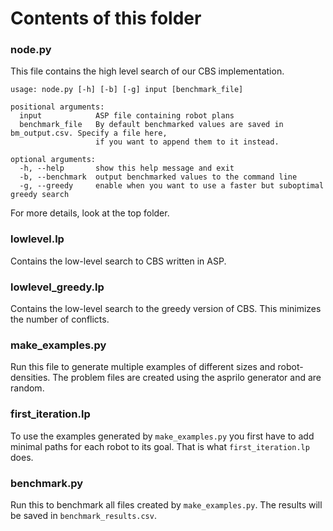 # Contents of this folder

### node.py
This file contains the high level search of our CBS implementation.
```
usage: node.py [-h] [-b] [-g] input [benchmark_file]

positional arguments:
  input            ASP file containing robot plans
  benchmark_file   By default benchmarked values are saved in bm_output.csv. Specify a file here,
                   if you want to append them to it instead.

optional arguments:
  -h, --help       show this help message and exit
  -b, --benchmark  output benchmarked values to the command line
  -g, --greedy     enable when you want to use a faster but suboptimal greedy search

```
For more details, look at the top folder.

### lowlevel.lp
Contains the low-level search to CBS written in ASP.

### lowlevel_greedy.lp
Contains the low-level search to the greedy version of CBS. This minimizes the number of conflicts.

### make_examples.py
Run this file to generate multiple examples of different sizes and robot-densities. The problem files are created using the asprilo generator and are random. 

### first_iteration.lp
To use the examples generated by `make_examples.py` you first have to add minimal paths for each robot to its goal. That is what `first_iteration.lp` does.

### benchmark.py
Run this to benchmark all files created by `make_examples.py`. The results will be saved in `benchmark_results.csv`.
